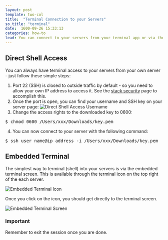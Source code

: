 ```yaml
---
layout: post
template: two-col
title:  "Terminal Connection to your Servers"
so_title: "terminal"
date:  1600-09-26 15:33:13
categories: how-to
lead: You can connect to your servers from your terminal app or via the embedded terminal screen.
---
```



## Direct Shell Access
You can always have terminal access to your servers from your own server - just follow these simple steps:

1. Port 22 (SSH) is closed to outside traffic by default - so you need to allow your own IP address to access it. See the [stack security](/stack-features/stack-security.html) page to accomplish this.
2. Once the port is open, you can find your username and SSH key on your server page: ![Direct Shell Access Username](http://cdn.cloud66.com.s3.amazonaws.com/images/help/ssh_download.png)
3. Change the access rights to the downloaded key to 0600:
<pre class="terminal">
$ chmod 0600 /Users/xxx/Downloads/key.pem
</pre>

4. You can now connect to your server with the following command:
<pre class="terminal">
$ ssh user&#95;name@ip&#95;address -i /Users/xxx/Downloads/key.pem
</pre>

## Embedded Terminal
The simplest way to terminal (shell) into your servers is via the embedded terminal screen. This is available through the terminal icon on the top right of the each server.

![Embedded Terminal Icon](http://cdn.cloud66.com.s3.amazonaws.com/images/help/embedded_terminal.png)

Once you click on the icon, you should get directly to the terminal screen.

![Embedded Terminal Screen](http://cdn.cloud66.com.s3.amazonaws.com/images/help/embedded_terminal_screen.png)

<div class="notice">
		<h3>Important</h3>
		<p>Remember to exit the session once you are done.</p>
</div>